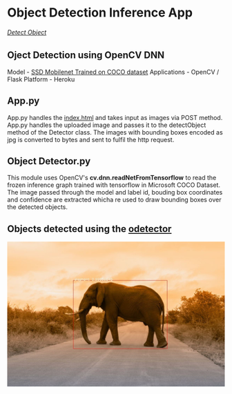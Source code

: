 # Object Detection Inference App  
  
  
###### [Detect Object](https://odetection.herokuapp.com/)  
  
  
## Oject Detection using OpenCV DNN

Model - [SSD Mobilenet Trained on COCO dataset](https://github.com/tensorflow/models/blob/master/research/object_detection/g3doc/detection_model_zoo.md)
Applications - OpenCV / Flask
Platform - Heroku  
  
  
  
## App.py  
  
  
App.py handles the [index.html](https://github.com/kashyam/obj_det_inference/tree/master/templates/index.html) and takes input as images via POST method.  
App.py handles the uploaded image and passes it to the detectObject method of the Detector class. The images with bounding boxes encoded as jpg is converted to bytes and sent to fulfil the http request.  
  
  
  
  
## Object Detector.py  
  
  
This module uses OpenCV's **cv.dnn.readNetFromTensorflow** to read the frozen inference graph trained with tensorflow in Microsoft COCO Dataset. The image passed through the model and label id, bouding box coordinates and confidence are extracted whicha re used to draw bounding boxes over the detected objects.  
  
  
## Objects detected using the [odetector](https://odetection.herokuapp.com/)  
  
  
  ![jpg](/detections/elephant1.jpg)

